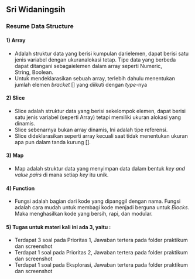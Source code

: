 ## Sri Widaningsih
### Resume Data Structure

#### 1) Array
- Adalah struktur data yang berisi kumpulan darielemen, dapat berisi satu jenis variabel dengan ukuranalokasi tetap. Tipe data yang berbeda dapat ditangani sebagaielemen dalam array seperti Numeric, String, Boolean.
- Untuk mendeklarasikan sebuah array, terlebih dahulu menentukan jumlah elemen *bracket* [] yang diikuti dengan *type*-nya

#### 2) Slice
- Slice adalah struktur data yang berisi sekelompok elemen, dapat berisi satu jenis variabel (seperti Array) tetapi memiliki ukuran alokasi yang dinamis.
- Slice sebenarnya bukan array dinamis, Ini adalah tipe referensi.
- Slice dideklarasikan seperti array kecuali saat tidak menentukan ukuran apa pun dalam tanda kurung [].
#### 3) Map
- Map adalah struktur data yang menyimpan data dalam bentuk *key and value pairs* di mana setiap *key* itu unik.
#### 4) Function
- Fungsi adalah bagian dari kode yang dipanggil dengan nama. Fungsi adalah cara mudah untuk membagi kode menjadi berguna untuk *Blocks*. Maka menghasilkan kode yang bersih, rapi, dan modular.
#### 5) Tugas untuk materi kali ini ada 3, yaitu :
- Terdapat 3 soal pada Prioritas 1, Jawaban tertera pada folder praktikum dan screenshot
- Terdapat 1 soal pada Prioritas 2, Jawaban tertera pada folder praktikum dan screenshot
- Terdapat 1 soal pada Eksplorasi, Jawaban tertera pada folder praktikum dan screenshot